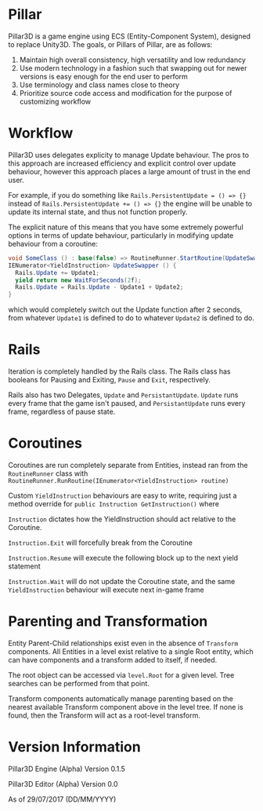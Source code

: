 # Pillar
Pillar3D is a game engine using ECS (Entity-Component System), designed to replace Unity3D.  The goals, or Pillars of Pillar, are as follows:
1.  Maintain high overall consistency, high versatility and low redundancy
2.  Use modern technology in a fashion such that swapping out for newer versions is easy enough for the end user to perform
3.  Use terminology and class names close to theory
4.  Prioritize source code access and modification for the purpose of customizing workflow

# Workflow
Pillar3D uses delegates explicity to manage Update behaviour.  The pros to this approach are increased efficiency and explicit control over update behaviour, however this approach places a large amount of trust in the end user.  

For example, if you do something like 
`Rails.PersistentUpdate = () => {}`
instead of 
`Rails.PersistentUpdate += () => {}`
the engine will be unable to update its internal state, and thus not function properly.  

The explicit nature of this means that you have some extremely powerful options in terms of update behaviour, particularly in modifying update behaviour from a coroutine:
```cs
void SomeClass () : base(false) => RoutineRunner.StartRoutine(UpdateSwapper());
IENumerator<YieldInstruction> UpdateSwapper () {
  Rails.Update += Update1;
  yield return new WaitForSeconds(2f);
  Rails.Update = Rails.Update - Update1 + Update2;
}
```
which would completely switch out the Update function after 2 seconds, from whatever `Update1` is defined to do to whatever `Update2` is defined to do.

# Rails

Iteration is completely handled by the Rails class.  The Rails class has booleans for Pausing and Exiting, `Pause` and `Exit`, respectively.  

Rails also has two Delegates, `Update` and `PersistantUpdate`.  `Update` runs every frame that the game isn't paused, and `PersistantUpdate` runs every frame, regardless of pause state.

# Coroutines

Coroutines are run completely separate from Entities, instead ran from the `RoutineRunner` class with `RoutineRunner.RunRoutine(IEnumerator<YieldInstruction> routine)`

Custom `YieldInstruction` behaviours are easy to write, requiring just a method override for `public Instruction GetInstruction()` where 

`Instruction` dictates how the YieldInstruction should act relative to the Coroutine.  

`Instruction.Exit` will forcefully break from the Coroutine

`Instruction.Resume` will execute the following block up to the next yield statement

`Instruction.Wait` will do not update the Coroutine state, and the same `YieldInstruction` behaviour will execute next in-game frame

# Parenting and Transformation

Entity Parent-Child relationships exist even in the absence of `Transform` components.  All Entities in a level exist relative to a single Root entity, which can have components and a transform added to itself, if needed.

The root object can be accessed via `level.Root` for a given level.  Tree searches can be performed from that point.  

Transform components automatically manage parenting based on the nearest available Transform component above in the level tree.  If none is found, then the Transform will act as a root-level transform.

# Version Information

Pillar3D Engine (Alpha) Version 0.1.5

Pillar3D Editor (Alpha) Version 0.0

As of 29/07/2017 (DD/MM/YYYY)
